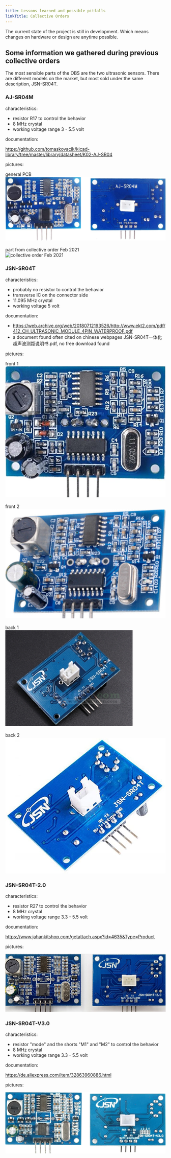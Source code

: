 ```yaml
---
title: Lessons learned and possible pitfalls
linkTitle: Collective Orders
---
```


The current state of the project is still in development.
Which means changes on hardware or design are anytime possible.

## Some information we gathered during previous collective orders

The most sensible parts of the OBS are the two ultrasonic sensors.
There are different models on the market, but most sold under the same description, JSN-SR04T.

### AJ-SR04M

characteristics:
- resistor R17 to control the behavior
- 8 MHz crystal
- working voltage range 3 - 5.5 volt

documentation:

https://github.com/tomaskovacik/kicad-library/tree/master/library/datasheet/K02-AJ-SR04

pictures:

general PCB<br>
![general PCB](aj-sr04m-general.png)<br>
<br>
part from collective order Feb 2021<br>
![collective order Feb 2021](aj-sr04m-order-2021-02.png)


### JSN-SR04T

characteristics:
- probably no resistor to control the behavior
- transverse IC on the connector side
- 11.095 MHz crystal
- working voltage 5 volt

documentation:

- https://web.archive.org/web/20180712193526/http://www.ekt2.com/pdf/412_CH_ULTRASONIC_MODULE_4PIN_WATERPROOF.pdf
- a document found often cited on chinese webpages JSN-SR04T一体化超声波测距说明书.pdf, no free download found 

pictures:

front 1<br>
![front 1](jsn-sr04t-front-1.png)<br>
<br>
front 2<br>
![front 2](jsn-sr04t-front-2.png)<br>
<br>
back 1<br>
![back 1](jsn-sr04t-back-1.png)<br>
<br>
back 2<br>
![back 2](jsn-sr04t-back-2.png)<br>

### JSN-SR04T-2.0

characteristics:
- resistor R27 to control the behavior
- 8 MHz crystal
- working voltage range 3.3 - 5.5 volt

documentation:

https://www.jahankitshop.com/getattach.aspx?id=4635&Type=Product

pictures:

![JSN-SR04T](jsn-sr04t-2.0.png)<br>

### JSN-SR04T-V3.0

characteristics:
- resistor "mode" and the shorts "M1" and "M2" to control the behavior
- 8 MHz crystal
- working voltage range 3.3 - 5.5 volt

documentation:

https://de.aliexpress.com/item/32863960886.html

pictures:

![JSN-SR04T](jsn-sr04t-v3.0.png)<br>
